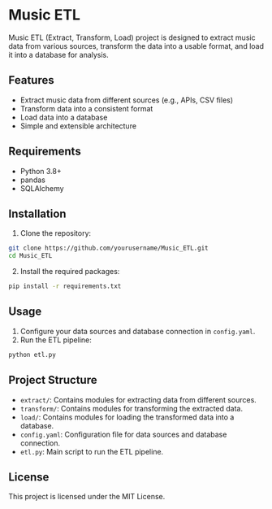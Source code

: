 # Music ETL

Music ETL (Extract, Transform, Load) project is designed to extract music data from various sources, transform the data into a usable format, and load it into a database for analysis.

## Features

- Extract music data from different sources (e.g., APIs, CSV files)
- Transform data into a consistent format
- Load data into a database
- Simple and extensible architecture

## Requirements

- Python 3.8+
- pandas
- SQLAlchemy

## Installation

1. Clone the repository:

```bash
git clone https://github.com/yourusername/Music_ETL.git
cd Music_ETL
```

2. Install the required packages:

```bash
pip install -r requirements.txt
```

## Usage

1. Configure your data sources and database connection in `config.yaml`.
2. Run the ETL pipeline:

```bash
python etl.py
```

## Project Structure

- `extract/`: Contains modules for extracting data from different sources.
- `transform/`: Contains modules for transforming the extracted data.
- `load/`: Contains modules for loading the transformed data into a database.
- `config.yaml`: Configuration file for data sources and database connection.
- `etl.py`: Main script to run the ETL pipeline.

## License

This project is licensed under the MIT License.
